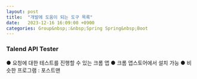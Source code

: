 ```yaml
---
layout: post
title:  "개발에 도움이 되는 도구 목록"
date:   2023-12-16 16:09:00 +0900
categories: Group&nbsp;:&nbsp;Spring Spring&nbsp;Boot
---
```


### Talend API Tester

● 요청에 대한 테스트를 진행할 수 있는 크롬 앱
● 크롬 앱스토어에서 설치 가능
● 비슷한 프로그램 : 포스트맨